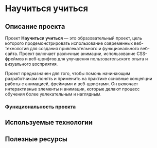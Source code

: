# Научиться учиться

## Описание проекта
Проект **Научиться учиться** — это образовательный проект, цель которого продемонстрировать использование современных веб-технологий для создания привлекательного и функционального веб-сайта. Проект включает различные анимации, использование CSS-фреймов и веб-шрифтов для улучшения пользовательского опыта и визуального восприятия.

Проект предназначен для того, чтобы помочь начинающим разработчикам понять и применить на практике основные концепции работы с анимацией, фреймами и веб-шрифтами. Он включает интерактивные элементы и анимации, которые делают процесс обучения более увлекательным и наглядным.
### Функциональность проекта

## Используемые технологии

## Полезные ресурсы